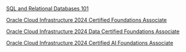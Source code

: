 <a href="https://courses.cognitiveclass.ai/certificates/3e95410f139741cb83bde4f0813ec16d">SQL and Relational Databases 101</a>

<a href="https://catalog-education.oracle.com/ords/certview/sharebadge?id=7C789166EDD4D0C793A0C7FDE041D99CC729E86C7CFC2643AD20C96B10B24AEB">Oracle Cloud Infrastructure 2024 Certified Foundations Associate</a>

<a href="https://catalog-education.oracle.com/ords/certview/sharebadge?id=7C789166EDD4D0C793A0C7FDE041D99C21F97B0C7BB1CB9D2FC20F4235B54374">Oracle Cloud Infrastructure 2024 Data Certified Foundations Associate</a>

<a href="https://catalog-education.oracle.com/ords/certview/sharebadge?id=765851373A25BB0A9CAFDD027946FFAC45E7C4403E82992B8C6185E3B3F0E10E">Oracle Cloud Infrastructure 2024 Certified AI Foundations Associate</a>
